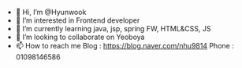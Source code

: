 - 👋 Hi, I’m @Hyunwook
- 👀 I’m interested in Frontend developer
- 🌱 I’m currently learning java, jsp, spring FW, HTML&CSS, JS
- 💞️ I’m looking to collaborate on Yeoboya
- 📫 How to reach me 
  Blog : https://blog.naver.com/nhu9814 
  Phone : 01098146586

